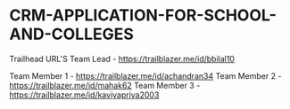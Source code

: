 # CRM-APPLICATION-FOR-SCHOOL-AND-COLLEGES
Trailhead URL'S
Team Lead     -  https://trailblazer.me/id/bbilal10 

Team Member 1 -  https://trailblazer.me/id/achandran34
Team Member 2 -  https://trailblazer.me/id/mahak62
Team Member 3 -  https://trailblazer.me/id/kaviyapriya2003
